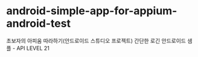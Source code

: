 # android-simple-app-for-appium-android-test
초보자의 아피움 따라하기(안드로이드 스튜디오 프로젝트)
간단한 로긴 안드로이드 샘플 - API LEVEL 21


